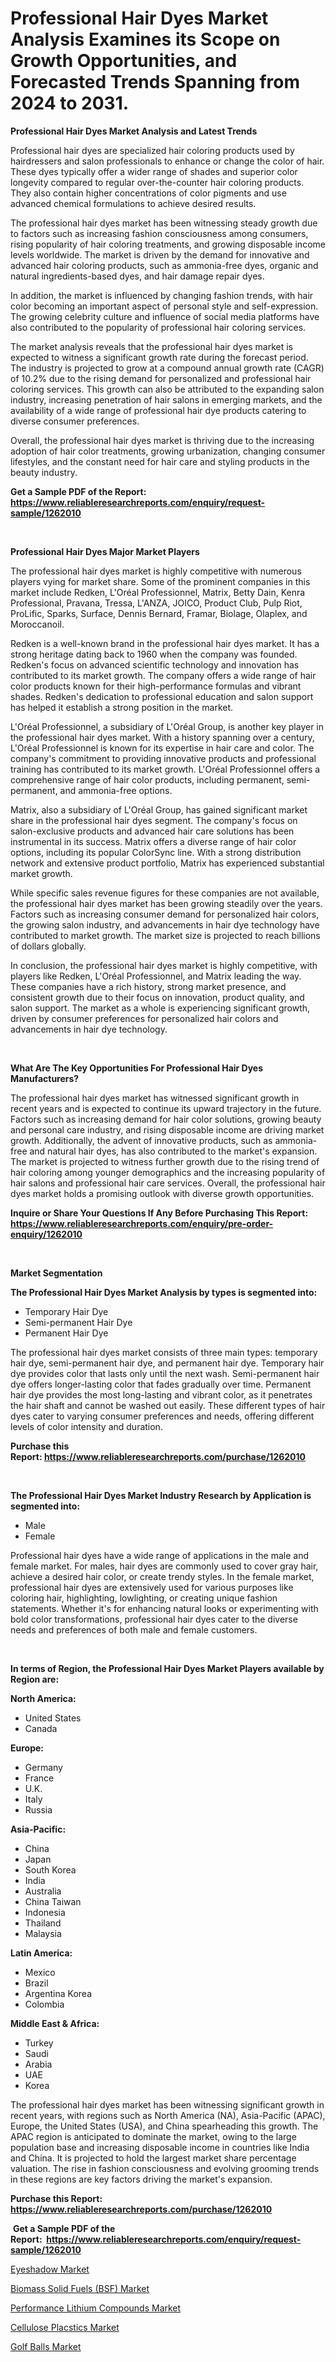 <p><h1>Professional Hair Dyes Market Analysis Examines its Scope on Growth Opportunities, and Forecasted Trends Spanning from 2024 to 2031.</h1></p><p><strong>Professional Hair Dyes Market Analysis and Latest Trends</strong></p>
<p><p>Professional hair dyes are specialized hair coloring products used by hairdressers and salon professionals to enhance or change the color of hair. These dyes typically offer a wider range of shades and superior color longevity compared to regular over-the-counter hair coloring products. They also contain higher concentrations of color pigments and use advanced chemical formulations to achieve desired results.</p><p>The professional hair dyes market has been witnessing steady growth due to factors such as increasing fashion consciousness among consumers, rising popularity of hair coloring treatments, and growing disposable income levels worldwide. The market is driven by the demand for innovative and advanced hair coloring products, such as ammonia-free dyes, organic and natural ingredients-based dyes, and hair damage repair dyes.</p><p>In addition, the market is influenced by changing fashion trends, with hair color becoming an important aspect of personal style and self-expression. The growing celebrity culture and influence of social media platforms have also contributed to the popularity of professional hair coloring services.</p><p>The market analysis reveals that the professional hair dyes market is expected to witness a significant growth rate during the forecast period. The industry is projected to grow at a compound annual growth rate (CAGR) of 10.2% due to the rising demand for personalized and professional hair coloring services. This growth can also be attributed to the expanding salon industry, increasing penetration of hair salons in emerging markets, and the availability of a wide range of professional hair dye products catering to diverse consumer preferences.</p><p>Overall, the professional hair dyes market is thriving due to the increasing adoption of hair color treatments, growing urbanization, changing consumer lifestyles, and the constant need for hair care and styling products in the beauty industry.</p></p>
<p><strong>Get a Sample PDF of the Report:&nbsp; <a href="https://www.reliableresearchreports.com/enquiry/request-sample/1262010">https://www.reliableresearchreports.com/enquiry/request-sample/1262010</a></strong></p>
<p>&nbsp;</p>
<p><strong>Professional Hair Dyes Major Market Players</strong></p>
<p><p>The professional hair dyes market is highly competitive with numerous players vying for market share. Some of the prominent companies in this market include Redken, L'Oréal Professionnel, Matrix, Betty Dain, Kenra Professional, Pravana, Tressa, L'ANZA, JOICO, Product Club, Pulp Riot, ProLific, Sparks, Surface, Dennis Bernard, Framar, Biolage, Olaplex, and Moroccanoil.</p><p>Redken is a well-known brand in the professional hair dyes market. It has a strong heritage dating back to 1960 when the company was founded. Redken's focus on advanced scientific technology and innovation has contributed to its market growth. The company offers a wide range of hair color products known for their high-performance formulas and vibrant shades. Redken's dedication to professional education and salon support has helped it establish a strong position in the market.</p><p>L'Oréal Professionnel, a subsidiary of L'Oréal Group, is another key player in the professional hair dyes market. With a history spanning over a century, L'Oréal Professionnel is known for its expertise in hair care and color. The company's commitment to providing innovative products and professional training has contributed to its market growth. L'Oréal Professionnel offers a comprehensive range of hair color products, including permanent, semi-permanent, and ammonia-free options.</p><p>Matrix, also a subsidiary of L'Oréal Group, has gained significant market share in the professional hair dyes segment. The company's focus on salon-exclusive products and advanced hair care solutions has been instrumental in its success. Matrix offers a diverse range of hair color options, including its popular ColorSync line. With a strong distribution network and extensive product portfolio, Matrix has experienced substantial market growth.</p><p>While specific sales revenue figures for these companies are not available, the professional hair dyes market has been growing steadily over the years. Factors such as increasing consumer demand for personalized hair colors, the growing salon industry, and advancements in hair dye technology have contributed to market growth. The market size is projected to reach billions of dollars globally.</p><p>In conclusion, the professional hair dyes market is highly competitive, with players like Redken, L'Oréal Professionnel, and Matrix leading the way. These companies have a rich history, strong market presence, and consistent growth due to their focus on innovation, product quality, and salon support. The market as a whole is experiencing significant growth, driven by consumer preferences for personalized hair colors and advancements in hair dye technology.</p></p>
<p>&nbsp;</p>
<p><strong>What Are The Key Opportunities For Professional Hair Dyes Manufacturers?</strong></p>
<p><p>The professional hair dyes market has witnessed significant growth in recent years and is expected to continue its upward trajectory in the future. Factors such as increasing demand for hair color solutions, growing beauty and personal care industry, and rising disposable income are driving market growth. Additionally, the advent of innovative products, such as ammonia-free and natural hair dyes, has also contributed to the market's expansion. The market is projected to witness further growth due to the rising trend of hair coloring among younger demographics and the increasing popularity of hair salons and professional hair care services. Overall, the professional hair dyes market holds a promising outlook with diverse growth opportunities.</p></p>
<p><strong>Inquire or Share Your Questions If Any Before Purchasing This Report: <a href="https://www.reliableresearchreports.com/enquiry/pre-order-enquiry/1262010">https://www.reliableresearchreports.com/enquiry/pre-order-enquiry/1262010</a></strong></p>
<p>&nbsp;</p>
<p><strong>Market Segmentation</strong></p>
<p><strong>The Professional Hair Dyes Market Analysis by types is segmented into:</strong></p>
<p><ul><li>Temporary Hair Dye</li><li>Semi-permanent Hair Dye</li><li>Permanent Hair Dye</li></ul></p>
<p><p>The professional hair dyes market consists of three main types: temporary hair dye, semi-permanent hair dye, and permanent hair dye. Temporary hair dye provides color that lasts only until the next wash. Semi-permanent hair dye offers longer-lasting color that fades gradually over time. Permanent hair dye provides the most long-lasting and vibrant color, as it penetrates the hair shaft and cannot be washed out easily. These different types of hair dyes cater to varying consumer preferences and needs, offering different levels of color intensity and duration.</p></p>
<p><strong>Purchase this Report:&nbsp;<a href="https://www.reliableresearchreports.com/purchase/1262010">https://www.reliableresearchreports.com/purchase/1262010</a></strong></p>
<p>&nbsp;</p>
<p><strong>The Professional Hair Dyes Market Industry Research by Application is segmented into:</strong></p>
<p><ul><li>Male</li><li>Female</li></ul></p>
<p><p>Professional hair dyes have a wide range of applications in the male and female market. For males, hair dyes are commonly used to cover gray hair, achieve a desired hair color, or create trendy styles. In the female market, professional hair dyes are extensively used for various purposes like coloring hair, highlighting, lowlighting, or creating unique fashion statements. Whether it's for enhancing natural looks or experimenting with bold color transformations, professional hair dyes cater to the diverse needs and preferences of both male and female customers.</p></p>
<p>&nbsp;</p>
<p><strong>In terms of Region, the Professional Hair Dyes Market Players available by Region are:</strong></p>
<p>
    <p> <strong> North America: </strong>
        <ul>
            <li>United States</li>
            <li>Canada</li>
        </ul>
        </p> 
    <p> <strong> Europe: </strong>
        <ul>
            <li>Germany</li>
            <li>France</li>
            <li>U.K.</li>
            <li>Italy</li>
            <li>Russia</li>
        </ul>
        </p> 
    <p> <strong> Asia-Pacific: </strong>
        <ul>
            <li>China</li>
            <li>Japan</li>
            <li>South Korea</li>
            <li>India</li>
            <li>Australia</li>
            <li>China Taiwan</li>
            <li>Indonesia</li>
            <li>Thailand</li>
            <li>Malaysia</li>
        </ul>
        </p> 
    <p> <strong> Latin America: </strong>
        <ul>
            <li>Mexico</li>
            <li>Brazil</li>
            <li>Argentina Korea</li>
            <li>Colombia</li>
        </ul>
        </p> 
    <p> <strong> Middle East & Africa: </strong>
        <ul>
            <li>Turkey</li>
            <li>Saudi</li>
            <li>Arabia</li>
            <li>UAE</li>
            <li>Korea</li>
        </ul>
    </p>
    </p>
<p><p>The professional hair dyes market has been witnessing significant growth in recent years, with regions such as North America (NA), Asia-Pacific (APAC), Europe, the United States (USA), and China spearheading this growth. The APAC region is anticipated to dominate the market, owing to the large population base and increasing disposable income in countries like India and China. It is projected to hold the largest market share percentage valuation. The rise in fashion consciousness and evolving grooming trends in these regions are key factors driving the market's expansion.</p></p>
<p><strong>Purchase this Report: <a href="https://www.reliableresearchreports.com/purchase/1262010">https://www.reliableresearchreports.com/purchase/1262010</a></strong></p>
<p>&nbsp;<strong>Get a Sample PDF of the Report:&nbsp;&nbsp;<a href="https://www.reliableresearchreports.com/enquiry/request-sample/1262010">https://www.reliableresearchreports.com/enquiry/request-sample/1262010</a></strong></p>
<p><strong></strong></p>
<p><p><a href="https://github.com/BryceTownsendr/Market-Research-Report-List-2/blob/main/eyeshadow-market.md">Eyeshadow Market</a></p><p><a href="https://issuu.com/reportprime-2/docs/biomass-solid-fuels-bsf-market-size-2030.pptx">Biomass Solid Fuels (BSF) Market</a></p><p><a href="https://issuu.com/reportprime-2/docs/performance-lithium-compounds-market-size-2030.ppt">Performance Lithium Compounds Market</a></p><p><a href="https://issuu.com/reportprime-2/docs/cellulose-placstics-market-size-2030.pptx">Cellulose Placstics Market</a></p><p><a href="https://github.com/WillieWoodard/Market-Research-Report-List-2/blob/main/golf-balls-market.md">Golf Balls Market</a></p></p>